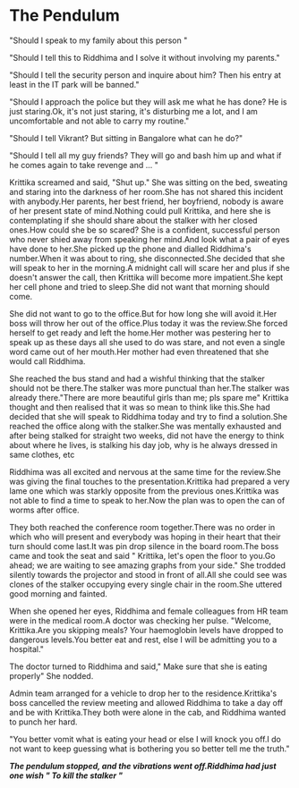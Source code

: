 # The Pendulum


"Should I speak to my family about this person "

"Should I tell this to Riddhima and I solve it without involving my parents."

"Should I tell the security person and inquire about him? Then his entry at least in the IT park will be banned."

"Should I approach the police but they will ask me what he has done? He is just staring.Ok, it's not just staring, it's disturbing me a lot, and I am uncomfortable and not able to carry my routine."

"Should I tell Vikrant? But sitting in Bangalore what can he do?"

"Should I tell all my guy friends? They will go and bash him up and what if he comes again to take revenge and ... "

Krittika screamed and said, "Shut up." She was sitting on the bed, sweating and staring into the darkness of her room.She has not shared this incident with anybody.Her parents, her best friend, her boyfriend, nobody is aware of her present state of mind.Nothing could pull Krittika, and here she is contemplating if she should share about the stalker with her closed ones.How could she be so scared? She is a confident, successful person who never shied away from speaking her mind.And look what a pair of eyes have done to her.She picked up the phone and dialled Riddhima's number.When it was about to ring, she disconnected.She decided that she will speak to her in the morning.A midnight call will scare her and plus if she doesn't answer the call, then Krittika will become more impatient.She kept her cell phone and tried to sleep.She did not want that morning should come.

She did not want to go to the office.But for how long she will avoid it.Her boss will throw her out of the office.Plus today it was the review.She forced herself to get ready and left the home.Her mother was pestering her to speak up as these days all she used to do was stare, and not even a single word came out of her mouth.Her mother had even threatened that she would call Riddhima.

She reached the bus stand and had a wishful thinking that the stalker should not be there.The stalker was more punctual than her.The stalker was already there."There are more beautiful girls than me; pls spare me" Krittika thought and then realised that it was so mean to think like this.She had decided that she will speak to Riddhima today and try to find a solution.She reached the office along with the stalker.She was mentally exhausted and after being stalked for straight two weeks, did not have the energy to think about where he lives, is stalking his day job, why is he always dressed in same clothes, etc

Riddhima was all excited and nervous at the same time for the review.She was giving the final touches to the presentation.Krittika had prepared a very lame one which was starkly opposite from the previous ones.Krittika was not able to find a time to speak to her.Now the plan was to open the can of worms after office.

They both reached the conference room together.There was no order in which who will present and everybody was hoping in their heart that their turn should come last.It was pin drop silence in the board room.The boss came and took the seat and said " Krittika, let's open the floor to you.Go ahead; we are waiting to see amazing graphs from your side." She trodded silently towards the projector and stood in front of all.All she could see was clones of the stalker occupying every single chair in the room.She uttered good morning and fainted.

When she opened her eyes, Riddhima and female colleagues from HR team were in the medical room.A doctor was checking her pulse.
"Welcome, Krittika.Are you skipping meals? Your haemoglobin levels have dropped to dangerous levels.You better eat and rest, else I will be admitting  you to a hospital."

The doctor turned to Riddhima and said," Make sure that she is eating properly" She nodded.

Admin team arranged for a vehicle to drop her to the residence.Krittika's boss cancelled the review meeting and allowed Riddhima to take a day off and be with Krittika.They both were alone in the cab, and Riddhima wanted to punch her hard.

"You better vomit what is eating your head or else I will knock you off.I do not  want to keep guessing what is bothering you so better  tell me the truth."

***The pendulum stopped, and the vibrations went off.Riddhima had just one wish " To kill the stalker "***